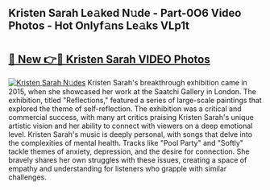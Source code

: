 ## Kristen Sarah Le𝚊ked N𝚞de - Part-0O6 Video Photos - Hot Onlyf𝚊ns Le𝚊ks VLp1t

# <h2><a href="http://ac48696.deff.icu/?id=Kristen+Sarah">🔗 New 👉🔴 Kristen Sarah VIDEO Photos</a></h2>

[![Kristen Sarah N𝚞des](https://i.imgur.com/rIISA9y.gif)](http://ac48696.deff.icu/?id=Kristen+Sarah)
Kristen Sarah's breakthrough exhibition came in 2015, when she showcased her work at the Saatchi Gallery in London. The exhibition, titled "Reflections," featured a series of large-scale paintings that explored the theme of self-reflection. The exhibition was a critical and commercial success, with many art critics praising Kristen Sarah's unique artistic vision and her ability to connect with viewers on a deep emotional level. Kristen Sarah's music is deeply personal, with songs that delve into the complexities of mental health. Tracks like "Pool Party" and "Softly" tackle themes of anxiety, depression, and the desire for connection. She bravely shares her own struggles with these issues, creating a space of empathy and understanding for listeners who grapple with similar challenges.
